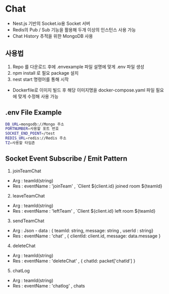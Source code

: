 # Chat
- Nest.js 기반의 Socket.io용 Socket 서버
- Redis의 Pub / Sub 기능을 활용해 두개 이상의 인스턴스 사용 가능 
- Chat History 추적을 위한 MongoDB 사용


## 사용법 
1. Repo 를 다운로드 후에 .envexample 파일 설명에 맞게 .env 파일 생성 
2. npm install 로 필요 package 설치
3. nest start 명령어를 통해 시작
* Dockerfile로 이미지 빌드 후 해당 이미지명을 docker-compose.yaml 파일 필요에 맞게 수정해 사용 가능

## .env File Example 
```bash
DB_URL=mongodb://Mongo 주소 
PORTNUMBER=사용할 포트 번호 
SOCKET_END_POINT=/test
REDIS_URL=redis://Redis 주소
TZ=사용할 타임존 
```

## Socket Event Subscribe / Emit Pattern  
1. joinTeamChat
- Arg : teamId(string)
- Res : eventName : 'joinTeam' , `Client ${client.id} joined room ${teamId}

2. leaveTeamChat
- Arg : teamId(string)
- Res : eventName : 'leftTeam' , `Client ${client.id} left room ${teamId}

3. sendTeamChat
- Arg : Json - data : { teamId: string, message: string , userId : string}
- Res : eventName : 'chat' , { clientId: client.id, message: data.message }

4. deleteChat
- Arg : teamId(string)
- Res : eventName : 'deleteChat' , { chatId: packet['chatId'] }

5. chatLog
- Arg : teamId(string)
- Res : eventName : 'chatlog' , chats
